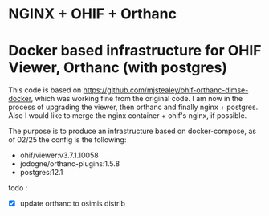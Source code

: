 # NGINX + OHIF + Orthanc

Docker based infrastructure for OHIF Viewer, Orthanc (with postgres)
=======
This code is based on https://github.com/mjstealey/ohif-orthanc-dimse-docker, which was working fine from the original code. I am now in the process of upgrading the viewer, then orthanc and finally nginx + postgres. Also I would like to merge the nginx container + ohif's nginx, if possible.

The purpose is to produce an infrastructure based on docker-compose, as of 02/25 the config is the following:
- ohif/viewer:v3.7.1.10058
- jodogne/orthanc-plugins:1.5.8
- postgres:12.1

todo :
- [x] update orthanc to osimis distrib
